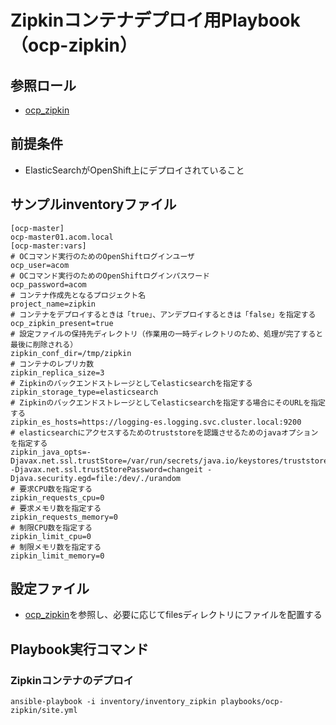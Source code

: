 # Zipkinコンテナデプロイ用Playbook（ocp-zipkin）

## 参照ロール

- [ocp_zipkin](../../roles/ocp_zipkin/README.md)


## 前提条件

- ElasticSearchがOpenShift上にデプロイされていること

## サンプルinventoryファイル

    [ocp-master]
    ocp-master01.acom.local
    [ocp-master:vars]
    # OCコマンド実行のためのOpenShiftログインユーザ
    ocp_user=acom
    # OCコマンド実行のためのOpenShiftログインパスワード
    ocp_password=acom
    # コンテナ作成先となるプロジェクト名
    project_name=zipkin
    # コンテナをデプロイするときは「true」、アンデプロイするときは「false」を指定する
    ocp_zipkin_present=true
    # 設定ファイルの保持先ディレクトリ（作業用の一時ディレクトリのため、処理が完了すると最後に削除される）
    zipkin_conf_dir=/tmp/zipkin
    # コンテナのレプリカ数
    zipkin_replica_size=3
    # Zipkinのバックエンドストレージとしてelasticsearchを指定する
    zipkin_storage_type=elasticsearch
    # Zipkinのバックエンドストレージとしてelasticsearchを指定する場合にそのURLを指定する
    zipkin_es_hosts=https://logging-es.logging.svc.cluster.local:9200
    # elasticsearchにアクセスするためのtruststoreを認識させるためのjavaオプションを指定する
    zipkin_java_opts=-Djavax.net.ssl.trustStore=/var/run/secrets/java.io/keystores/truststore.jks -Djavax.net.ssl.trustStorePassword=changeit -Djava.security.egd=file:/dev/./urandom
    # 要求CPU数を指定する
    zipkin_requests_cpu=0
    # 要求メモリ数を指定する
    zipkin_requests_memory=0
    # 制限CPU数を指定する
    zipkin_limit_cpu=0
    # 制限メモリ数を指定する
    zipkin_limit_memory=0

## 設定ファイル
 
- [ocp_zipkin](../../roles/ocp_zipkin/README.md)を参照し、必要に応じてfilesディレクトリにファイルを配置する


## Playbook実行コマンド

### Zipkinコンテナのデプロイ
    ansible-playbook -i inventory/inventory_zipkin playbooks/ocp-zipkin/site.yml
